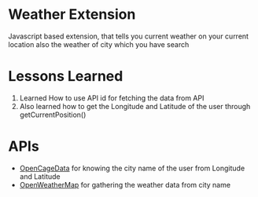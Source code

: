 
# Weather Extension

Javascript based extension, that tells you current weather on your current location also the weather of city which you have search

# Lessons Learned

1. Learned How to use API id for fetching the data from API
2. Also learned how to get the Longitude and Latitude of the user through getCurrentPosition()

# APIs

 - [OpenCageData](https://opencagedata.com/)
    for knowing the city name of the user from Longitude and Latitude
 - [OpenWeatherMap](https://openweathermap.org/current)
    for gathering the weather data from city name
